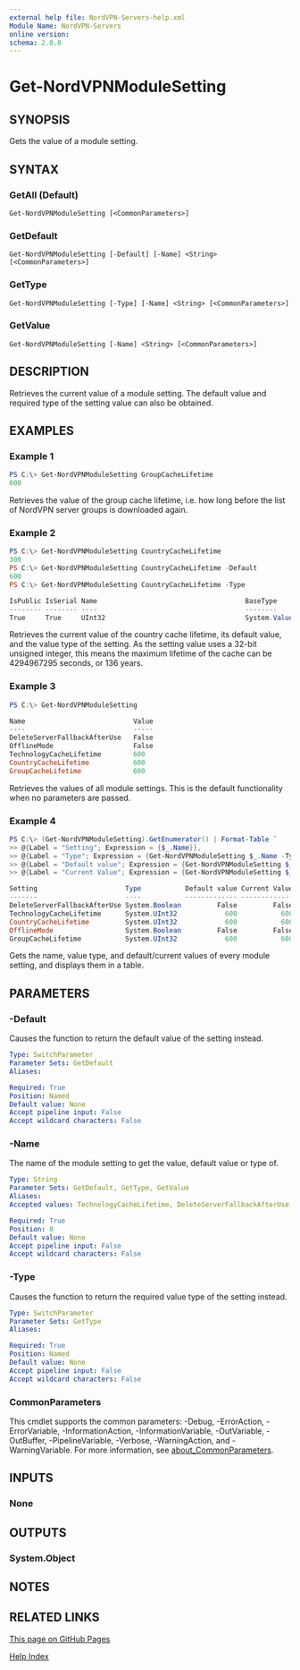 ```yaml
---
external help file: NordVPN-Servers-help.xml
Module Name: NordVPN-Servers
online version:
schema: 2.0.0
---
```


# Get-NordVPNModuleSetting

## SYNOPSIS
Gets the value of a module setting.

## SYNTAX

### GetAll (Default)
```
Get-NordVPNModuleSetting [<CommonParameters>]
```

### GetDefault
```
Get-NordVPNModuleSetting [-Default] [-Name] <String> [<CommonParameters>]
```

### GetType
```
Get-NordVPNModuleSetting [-Type] [-Name] <String> [<CommonParameters>]
```

### GetValue
```
Get-NordVPNModuleSetting [-Name] <String> [<CommonParameters>]
```

## DESCRIPTION
Retrieves the current value of a module setting. The default value and required
type of the setting value can also be obtained.

## EXAMPLES

### Example 1
```powershell
PS C:\> Get-NordVPNModuleSetting GroupCacheLifetime
600
```

Retrieves the value of the group cache lifetime, i.e. how long before the list
of NordVPN server groups is downloaded again.

### Example 2
```powershell
PS C:\> Get-NordVPNModuleSetting CountryCacheLifetime
300
PS C:\> Get-NordVPNModuleSetting CountryCacheLifetime -Default
600
PS C:\> Get-NordVPNModuleSetting CountryCacheLifetime -Type

IsPublic IsSerial Name                                     BaseType
-------- -------- ----                                     --------
True     True     UInt32                                   System.ValueType
```

Retrieves the current value of the country cache lifetime, its default value,
and the value type of the setting. As the setting value uses a 32-bit unsigned
integer, this means the maximum lifetime of the cache can be 4294967295
seconds, or 136 years.

### Example 3
```powershell
PS C:\> Get-NordVPNModuleSetting

Name                           Value
----                           -----
DeleteServerFallbackAfterUse   False
OfflineMode                    False
TechnologyCacheLifetime        600
CountryCacheLifetime           600
GroupCacheLifetime             600
```

Retrieves the values of all module settings. This is the default functionality
when no parameters are passed.

### Example 4
```powershell
PS C:\> (Get-NordVPNModuleSetting).GetEnumerator() | Format-Table `
>> @{Label = "Setting"; Expression = {$_.Name}},
>> @{Label = "Type"; Expression = {Get-NordVPNModuleSetting $_.Name -Type}},
>> @{Label = "Default value"; Expression = {Get-NordVPNModuleSetting $_.Name -Default}},
>> @{Label = "Current Value"; Expression = {Get-NordVPNModuleSetting $_.Name}}

Setting                      Type           Default value Current Value
-------                      ----           ------------- -------------
DeleteServerFallbackAfterUse System.Boolean         False         False
TechnologyCacheLifetime      System.UInt32            600           600
CountryCacheLifetime         System.UInt32            600           600
OfflineMode                  System.Boolean         False         False
GroupCacheLifetime           System.UInt32            600           600
```

Gets the name, value type, and default/current values of every module setting,
and displays them in a table.

## PARAMETERS

### -Default
Causes the function to return the default value of the setting instead.

```yaml
Type: SwitchParameter
Parameter Sets: GetDefault
Aliases:

Required: True
Position: Named
Default value: None
Accept pipeline input: False
Accept wildcard characters: False
```

### -Name
The name of the module setting to get the value, default value or type of.

```yaml
Type: String
Parameter Sets: GetDefault, GetType, GetValue
Aliases:
Accepted values: TechnologyCacheLifetime, DeleteServerFallbackAfterUse, CountryCacheLifetime, OfflineMode, GroupCacheLifetime

Required: True
Position: 0
Default value: None
Accept pipeline input: False
Accept wildcard characters: False
```

### -Type
Causes the function to return the required value type of the setting instead.

```yaml
Type: SwitchParameter
Parameter Sets: GetType
Aliases:

Required: True
Position: Named
Default value: None
Accept pipeline input: False
Accept wildcard characters: False
```

### CommonParameters
This cmdlet supports the common parameters: -Debug, -ErrorAction, -ErrorVariable, -InformationAction, -InformationVariable, -OutVariable, -OutBuffer, -PipelineVariable, -Verbose, -WarningAction, and -WarningVariable. For more information, see [about_CommonParameters](http://go.microsoft.com/fwlink/?LinkID=113216).

## INPUTS

### None

## OUTPUTS

### System.Object

## NOTES

## RELATED LINKS

[This page on GitHub Pages](https://thefreeman193.github.io/NordVPN-Servers/Get-NordVPNModuleSettings.html)

[Help Index](./HELPINDEX.md)
